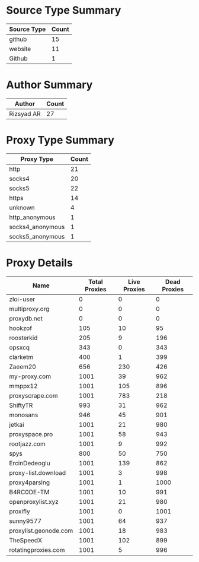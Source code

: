 # Source Type Summary

| Source Type | Count |
|-------------|-------|
| github | 15 |
| website | 11 |
| Github | 1 |


# Author Summary

| Author | Count |
|--------|-------|
| Rizsyad AR | 27 |


# Proxy Type Summary

| Proxy Type | Count |
|------------|-------|
| http | 21 |
| socks4 | 20 |
| socks5 | 22 |
| https | 14 |
| unknown | 4 |
| http_anonymous | 1 |
| socks4_anonymous | 1 |
| socks5_anonymous | 1 |


# Proxy Details

| Name | Total Proxies | Live Proxies | Dead Proxies |
|------|---------------|--------------|---------------|
| zloi-user | 0 | 0 | 0 |
| multiproxy.org | 0 | 0 | 0 |
| proxydb.net | 0 | 0 | 0 |
| hookzof | 105 | 10 | 95 |
| roosterkid | 205 | 9 | 196 |
| opsxcq | 343 | 0 | 343 |
| clarketm | 400 | 1 | 399 |
| Zaeem20 | 656 | 230 | 426 |
| my-proxy.com | 1001 | 39 | 962 |
| mmppx12 | 1001 | 105 | 896 |
| proxyscrape.com | 1001 | 783 | 218 |
| ShiftyTR | 993 | 31 | 962 |
| monosans | 946 | 45 | 901 |
| jetkai | 1001 | 21 | 980 |
| proxyspace.pro | 1001 | 58 | 943 |
| rootjazz.com | 1001 | 9 | 992 |
| spys | 800 | 50 | 750 |
| ErcinDedeoglu | 1001 | 139 | 862 |
| proxy-list.download | 1001 | 3 | 998 |
| proxy4parsing | 1001 | 1 | 1000 |
| B4RC0DE-TM | 1001 | 10 | 991 |
| openproxylist.xyz | 1001 | 21 | 980 |
| proxifly | 1001 | 0 | 1001 |
| sunny9577 | 1001 | 64 | 937 |
| proxylist.geonode.com | 1001 | 18 | 983 |
| TheSpeedX | 1001 | 102 | 899 |
| rotatingproxies.com | 1001 | 5 | 996 |
